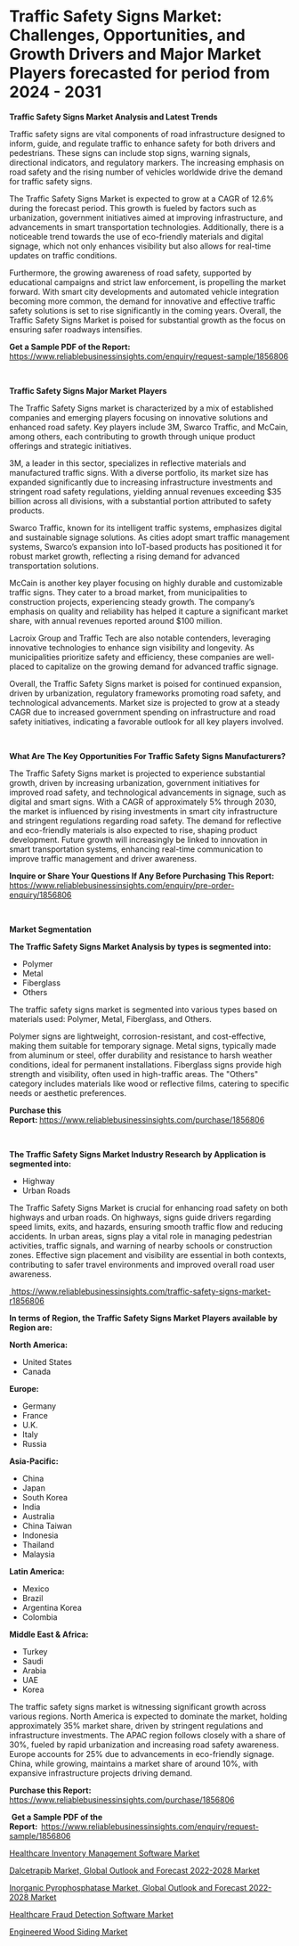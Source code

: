 <p><h1>Traffic Safety Signs Market: Challenges, Opportunities, and Growth Drivers and Major Market Players forecasted for period from 2024 - 2031</h1></p><p><strong>Traffic Safety Signs Market Analysis and Latest Trends</strong></p>
<p><p>Traffic safety signs are vital components of road infrastructure designed to inform, guide, and regulate traffic to enhance safety for both drivers and pedestrians. These signs can include stop signs, warning signals, directional indicators, and regulatory markers. The increasing emphasis on road safety and the rising number of vehicles worldwide drive the demand for traffic safety signs.</p><p>The Traffic Safety Signs Market is expected to grow at a CAGR of 12.6% during the forecast period. This growth is fueled by factors such as urbanization, government initiatives aimed at improving infrastructure, and advancements in smart transportation technologies. Additionally, there is a noticeable trend towards the use of eco-friendly materials and digital signage, which not only enhances visibility but also allows for real-time updates on traffic conditions.</p><p>Furthermore, the growing awareness of road safety, supported by educational campaigns and strict law enforcement, is propelling the market forward. With smart city developments and automated vehicle integration becoming more common, the demand for innovative and effective traffic safety solutions is set to rise significantly in the coming years. Overall, the Traffic Safety Signs Market is poised for substantial growth as the focus on ensuring safer roadways intensifies.</p></p>
<p><strong>Get a Sample PDF of the Report:&nbsp;</strong> <a href="https://www.reliablebusinessinsights.com/enquiry/request-sample/1856806?utm_campaign=1091&utm_medium=2&utm_source=Github&utm_content=ia&utm_term=02112024&utm_id=traffic-safety-signs">https://www.reliablebusinessinsights.com/enquiry/request-sample/1856806</a></p>
<p>&nbsp;</p>
<p><strong>Traffic Safety Signs Major Market Players</strong></p>
<p><p>The Traffic Safety Signs market is characterized by a mix of established companies and emerging players focusing on innovative solutions and enhanced road safety. Key players include 3M, Swarco Traffic, and McCain, among others, each contributing to growth through unique product offerings and strategic initiatives.</p><p>3M, a leader in this sector, specializes in reflective materials and manufactured traffic signs. With a diverse portfolio, its market size has expanded significantly due to increasing infrastructure investments and stringent road safety regulations, yielding annual revenues exceeding $35 billion across all divisions, with a substantial portion attributed to safety products.</p><p>Swarco Traffic, known for its intelligent traffic systems, emphasizes digital and sustainable signage solutions. As cities adopt smart traffic management systems, Swarco’s expansion into IoT-based products has positioned it for robust market growth, reflecting a rising demand for advanced transportation solutions.</p><p>McCain is another key player focusing on highly durable and customizable traffic signs. They cater to a broad market, from municipalities to construction projects, experiencing steady growth. The company’s emphasis on quality and reliability has helped it capture a significant market share, with annual revenues reported around $100 million.</p><p>Lacroix Group and Traffic Tech are also notable contenders, leveraging innovative technologies to enhance sign visibility and longevity. As municipalities prioritize safety and efficiency, these companies are well-placed to capitalize on the growing demand for advanced traffic signage.</p><p>Overall, the Traffic Safety Signs market is poised for continued expansion, driven by urbanization, regulatory frameworks promoting road safety, and technological advancements. Market size is projected to grow at a steady CAGR due to increased government spending on infrastructure and road safety initiatives, indicating a favorable outlook for all key players involved.</p></p>
<p>&nbsp;</p>
<p><strong>What Are The Key Opportunities For Traffic Safety Signs Manufacturers?</strong></p>
<p><p>The Traffic Safety Signs market is projected to experience substantial growth, driven by increasing urbanization, government initiatives for improved road safety, and technological advancements in signage, such as digital and smart signs. With a CAGR of approximately 5% through 2030, the market is influenced by rising investments in smart city infrastructure and stringent regulations regarding road safety. The demand for reflective and eco-friendly materials is also expected to rise, shaping product development. Future growth will increasingly be linked to innovation in smart transportation systems, enhancing real-time communication to improve traffic management and driver awareness.</p></p>
<p><strong>Inquire or Share Your Questions If Any Before Purchasing This Report:</strong> <a href="https://www.reliablebusinessinsights.com/enquiry/pre-order-enquiry/1856806?utm_campaign=1091&utm_medium=2&utm_source=Github&utm_content=ia&utm_term=02112024&utm_id=traffic-safety-signs">https://www.reliablebusinessinsights.com/enquiry/pre-order-enquiry/1856806</a></p>
<p>&nbsp;</p>
<p><strong>Market Segmentation</strong></p>
<p><strong>The Traffic Safety Signs Market Analysis by types is segmented into:</strong></p>
<p><ul><li>Polymer</li><li>Metal</li><li>Fiberglass</li><li>Others</li></ul></p>
<p><p>The traffic safety signs market is segmented into various types based on materials used: Polymer, Metal, Fiberglass, and Others. </p><p>Polymer signs are lightweight, corrosion-resistant, and cost-effective, making them suitable for temporary signage. Metal signs, typically made from aluminum or steel, offer durability and resistance to harsh weather conditions, ideal for permanent installations. Fiberglass signs provide high strength and visibility, often used in high-traffic areas. The "Others" category includes materials like wood or reflective films, catering to specific needs or aesthetic preferences.</p></p>
<p><strong>Purchase this Report:&nbsp;</strong><a href="https://www.reliablebusinessinsights.com/purchase/1856806?utm_campaign=1091&utm_medium=2&utm_source=Github&utm_content=ia&utm_term=02112024&utm_id=traffic-safety-signs">https://www.reliablebusinessinsights.com/purchase/1856806</a></p>
<p>&nbsp;</p>
<p><strong>The Traffic Safety Signs Market Industry Research by Application is segmented into:</strong></p>
<p><ul><li>Highway</li><li>Urban Roads</li></ul></p>
<p><p>The Traffic Safety Signs Market is crucial for enhancing road safety on both highways and urban roads. On highways, signs guide drivers regarding speed limits, exits, and hazards, ensuring smooth traffic flow and reducing accidents. In urban areas, signs play a vital role in managing pedestrian activities, traffic signals, and warning of nearby schools or construction zones. Effective sign placement and visibility are essential in both contexts, contributing to safer travel environments and improved overall road user awareness.</p></p>
<p><a href="https://www.reliablebusinessinsights.com/traffic-safety-signs-market-r1856806?utm_campaign=1091&utm_medium=2&utm_source=Github&utm_content=ia&utm_term=02112024&utm_id=traffic-safety-signs">&nbsp;https://www.reliablebusinessinsights.com/traffic-safety-signs-market-r1856806</a></p>
<p><strong>In terms of Region, the Traffic Safety Signs Market Players available by Region are:</strong></p>
<p>
    <p> <strong> North America: </strong>
        <ul>
            <li>United States</li>
            <li>Canada</li>
        </ul>
        </p> 
    <p> <strong> Europe: </strong>
        <ul>
            <li>Germany</li>
            <li>France</li>
            <li>U.K.</li>
            <li>Italy</li>
            <li>Russia</li>
        </ul>
        </p> 
    <p> <strong> Asia-Pacific: </strong>
        <ul>
            <li>China</li>
            <li>Japan</li>
            <li>South Korea</li>
            <li>India</li>
            <li>Australia</li>
            <li>China Taiwan</li>
            <li>Indonesia</li>
            <li>Thailand</li>
            <li>Malaysia</li>
        </ul>
        </p> 
    <p> <strong> Latin America: </strong>
        <ul>
            <li>Mexico</li>
            <li>Brazil</li>
            <li>Argentina Korea</li>
            <li>Colombia</li>
        </ul>
        </p> 
    <p> <strong> Middle East & Africa: </strong>
        <ul>
            <li>Turkey</li>
            <li>Saudi</li>
            <li>Arabia</li>
            <li>UAE</li>
            <li>Korea</li>
        </ul>
    </p>
    </p>
<p><p>The traffic safety signs market is witnessing significant growth across various regions. North America is expected to dominate the market, holding approximately 35% market share, driven by stringent regulations and infrastructure investments. The APAC region follows closely with a share of 30%, fueled by rapid urbanization and increasing road safety awareness. Europe accounts for 25% due to advancements in eco-friendly signage. China, while growing, maintains a market share of around 10%, with expansive infrastructure projects driving demand.</p></p>
<p><strong>Purchase this Report: </strong><a href="https://www.reliablebusinessinsights.com/purchase/1856806?utm_campaign=1091&utm_medium=2&utm_source=Github&utm_content=ia&utm_term=02112024&utm_id=traffic-safety-signs">https://www.reliablebusinessinsights.com/purchase/1856806</a></p>
<p>&nbsp;<strong>Get a Sample PDF of the Report:&nbsp;&nbsp;</strong><a href="https://www.reliablebusinessinsights.com/enquiry/request-sample/1856806?utm_campaign=1091&utm_medium=2&utm_source=Github&utm_content=ia&utm_term=02112024&utm_id=traffic-safety-signs">https://www.reliablebusinessinsights.com/enquiry/request-sample/1856806</a></p>
<p><strong></strong></p>
<p><p><a href="https://issuu.com/reportprime-2/docs/healthcare-inventory-management-sof_89e8edddd533fe?utm_campaign=1091&utm_medium=2&utm_source=Github&utm_content=ia&utm_term=02112024&utm_id=traffic-safety-signs">Healthcare Inventory Management Software Market</a></p><p><a href="https://www.linkedin.com/pulse/global-dalcetrapib-market-outlook-forecast-2022-2028-pulse-trends-ostxe?utm_campaign=1091&utm_medium=2&utm_source=Github&utm_content=ia&utm_term=02112024&utm_id=traffic-safety-signs">Dalcetrapib Market, Global Outlook and Forecast 2022-2028 Market</a></p><p><a href="https://www.linkedin.com/pulse/regional-adaptations-global-inorganic-pyrophosphatase-market-outlook-mk9je?utm_campaign=1091&utm_medium=2&utm_source=Github&utm_content=ia&utm_term=02112024&utm_id=traffic-safety-signs">Inorganic Pyrophosphatase Market, Global Outlook and Forecast 2022-2028 Market</a></p><p><a href="https://issuu.com/reportprime-2/docs/healthcare-fraud-detection-software_7a7f7593e8e8ba?utm_campaign=1091&utm_medium=2&utm_source=Github&utm_content=ia&utm_term=02112024&utm_id=traffic-safety-signs">Healthcare Fraud Detection Software Market</a></p><p><a href="https://medium.com/@rubyhoz40ep/the-engineered-wood-siding-market-research-report-provides-an-in-depth-and-up-to-date-analysis-of-acfb2b34bd23?utm_campaign=1091&utm_medium=2&utm_source=Github&utm_content=ia&utm_term=02112024&utm_id=traffic-safety-signs">Engineered Wood Siding Market</a></p></p>